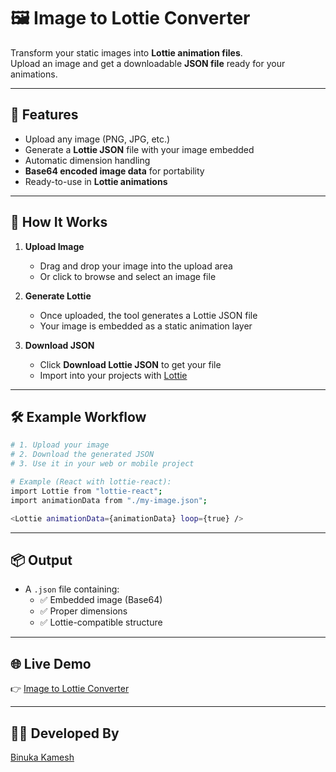 # 🖼️ Image to Lottie Converter

Transform your static images into **Lottie animation files**.  
Upload an image and get a downloadable **JSON file** ready for your animations.

---

## 🚀 Features
- Upload any image (PNG, JPG, etc.)
- Generate a **Lottie JSON** file with your image embedded
- Automatic dimension handling
- **Base64 encoded image data** for portability
- Ready-to-use in **Lottie animations**

---

## 📖 How It Works
1. **Upload Image**  
   - Drag and drop your image into the upload area  
   - Or click to browse and select an image file  

2. **Generate Lottie**  
   - Once uploaded, the tool generates a Lottie JSON file  
   - Your image is embedded as a static animation layer  

3. **Download JSON**  
   - Click **Download Lottie JSON** to get your file  
   - Import into your projects with [Lottie](https://airbnb.io/lottie/)

---

## 🛠️ Example Workflow
```bash
# 1. Upload your image
# 2. Download the generated JSON
# 3. Use it in your web or mobile project

# Example (React with lottie-react):
import Lottie from "lottie-react";
import animationData from "./my-image.json";

<Lottie animationData={animationData} loop={true} />
```

---

## 📦 Output
- A `.json` file containing:
  - ✅ Embedded image (Base64)
  - ✅ Proper dimensions
  - ✅ Lottie-compatible structure

---

## 🌐 Live Demo
👉 [Image to Lottie Converter](https://your-live-link-here.com)

---

## 👨‍💻 Developed By
[Binuka Kamesh](https://github.com/binukakamesh)
